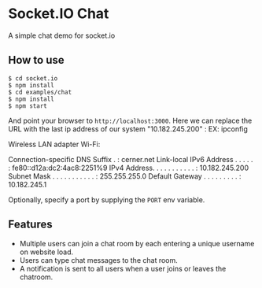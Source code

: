 
# Socket.IO Chat

A simple chat demo for socket.io

## How to use

```
$ cd socket.io
$ npm install
$ cd examples/chat
$ npm install
$ npm start
```

And point your browser to `http://localhost:3000`. 
Here we can replace the URL with the last ip address of our system "10.182.245.200" :
EX: ipconfig

Wireless LAN adapter Wi-Fi:

   Connection-specific DNS Suffix  . : cerner.net
   Link-local IPv6 Address . . . . . : fe80::d12a:dc2:4ac8:2251%9
   IPv4 Address. . . . . . . . . . . : 10.182.245.200
   Subnet Mask . . . . . . . . . . . : 255.255.255.0
   Default Gateway . . . . . . . . . : 10.182.245.1

Optionally, specify a port by supplying the `PORT` env variable.

## Features

- Multiple users can join a chat room by each entering a unique username
on website load.
- Users can type chat messages to the chat room.
- A notification is sent to all users when a user joins or leaves
the chatroom.
